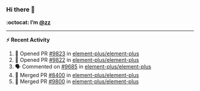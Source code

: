 ### Hi there 👋

**:octocat: I’m [@zz](https://github.com/holazz)**

---

**:zap: Recent Activity**

<!--START_SECTION:activity-->
1. 💪 Opened PR [#9823](https://github.com/element-plus/element-plus/pull/9823) in [element-plus/element-plus](https://github.com/element-plus/element-plus)
2. 💪 Opened PR [#9822](https://github.com/element-plus/element-plus/pull/9822) in [element-plus/element-plus](https://github.com/element-plus/element-plus)
3. 🗣 Commented on [#9685](https://github.com/element-plus/element-plus/issues/9685) in [element-plus/element-plus](https://github.com/element-plus/element-plus)
4. 🎉 Merged PR [#8400](https://github.com/element-plus/element-plus/pull/8400) in [element-plus/element-plus](https://github.com/element-plus/element-plus)
5. 🎉 Merged PR [#9800](https://github.com/element-plus/element-plus/pull/9800) in [element-plus/element-plus](https://github.com/element-plus/element-plus)
<!--END_SECTION:activity-->

